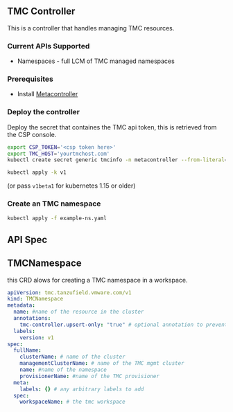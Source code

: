 ## TMC Controller

This is a controller that handles managing TMC resources.


### Current APIs Supported

* Namespaces -  full LCM of TMC managed namespaces

### Prerequisites

* Install [Metacontroller](https://github.com/metacontroller/metacontroller)

### Deploy the controller
Deploy the secret that containes the TMC api token, this is retrieved from the CSP console.

```sh
export CSP_TOKEN='<csp token here>'
export TMC_HOST='yourtmchost.com'
kubectl create secret generic tmcinfo -n metacontroller --from-literal=CSP_TOKEN=$CSP_TOKEN --from-literal=TMC_HOST=$TMC_HOST
```

```sh
kubectl apply -k v1
```
(or pass `v1beta1` for kubernetes 1.15 or older)

### Create an TMC namespace


```sh
kubectl apply -f example-ns.yaml
```


## API Spec

## TMCNamespace

this CRD alows for creating a TMC namespace in a workspace. 

```yaml
apiVersion: tmc.tanzufield.vmware.com/v1
kind: TMCNamespace
metadata:
  name: #name of the resource in the cluster
  annotations:
    tmc-controller.upsert-only: "true" # optional annotation to prevent delete of the upstream TMC namespace if this is set. should be use for production in most cases
  labels:
    version: v1
spec:
  fullName:
    clusterName: # name of the cluster
    managementClusterName: # name of the TMC mgmt cluster
    name: #name of the namespace 
    provisionerName: #name of the TMC provisioner
  meta:
    labels: {} # any arbitrary labels to add
  spec:
    workspaceName: # the tmc workspace
```